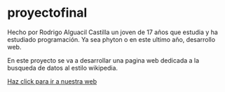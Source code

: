 # proyectofinal
Hecho por Rodrigo Alguacil Castilla un joven de 17 años que estudia y ha estudiado programación. Ya sea phyton o en este ultimo año, desarrollo web.

En este proyecto se va a desarrollar una pagina web dedicada a la busqueda de datos al estilo wikipedia.

[Haz click para ir a nuestra web](https://es.alg.academy/) 

